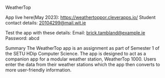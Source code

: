 WeatherTop

App live here(May 2023): https://weathertoppor.cleverapps.io/
Student contact details: 20104299@mail.wit.ie

Test the app with these details:
Email: brick.tambland@example.ie
Password: abcd

Summary
The WeatherTop app is an assignment as part of Semester 1 of the SETU HDip Computer Science. The app is designed to act as a companion app for a modular weather station, WeatherTop 1000. Users enter the data from their weather stations which the app then converts to more user-friendly information. 
